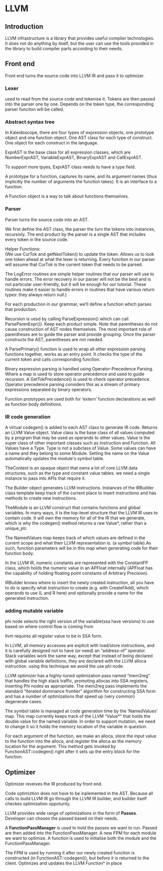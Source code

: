 # LLVM

## Introduction

LLVM infrastructure is a library that provides useful complier technologies. It does not do anything by itself, but the user can use the tools provided in the library to build compiler parts according to their needs.

## Front end

Front end turns the source code into LLVM IR and pass it to optimizer.

### Lexer

used to read from the source code and tokenise it. Tokens are then passed into the parser one by one. Depends on the token type, the corresponding parser funciton will be called.

### Abstract syntax tree

In Kaleidoscope, there are four types of expression objects, one prototype object and one function object. One AST class for each type of construct. One object for each construct in the language.

ExprAST is the base class for all expression classes, which are NumberExprAST, VariableExprAST, BinaryExprAST and CallExprAST.

To support more tpyes, ExprAST class needs to have a type field.

A prototype for a function, captures its name, and its argument names (thus implicitly the number of arguments the function takes). It is an interface to a function.

A Function object is a way to talk about functions themselves.

### Parser

Parser turns the source code into an AST.

We first define the AST class, the parser the turn the tokens into instances, recursivly. The end product by the parser is a single AST that includes every token in the source code.

Helper Functions:  
(We use CurTok and getNextToken() to update the token. Allows us to look one token ahead at what the lexer is returning. Every function in our parser will assume that CurTok is the current token that needs to be parsed.

The LogError routines are simple helper routines that our parser will use to handle errors. The error recovery in our parser will not be the best and is not particular user-friendly, but it will be enough for our tutorial. These routines make it easier to handle errors in routines that have various return types: they always return null.)

For each production in our grammar, we’ll define a function which parses that production.

Recursion is uesd by calling ParseExpression() which can call ParseParenExpr()). Keep each product simple. Note that parentheses do not cause construction of AST nodes themselves. The most important role of parentheses are to guide the parser and provide grouping. Once the parser constructs the AST, parentheses are not needed.

A ParsePrimary() function is used to wrap all other expression parsing functions together, works as an entry point. It checks the type of the current token and calls corresponding function.

Binary expression parsing is handled using  Operator-Precedence Parsing. Where a map is used to store operator precedence and used to guide recursion. A GetTokPrecedence() is used to check operator precedence. Operator precedence parsing considers this as a stream of primary expressions separated by binary operators.

Function prototypes are used both for ‘extern’ function declarations as well as function body definitions.

### IR code generation

A virtual codegen() is added to each AST class to generate IR code. Returns an LLVM Value object. Value class is the base class of all values computed by a program that may be used as operands to other values. Value is the super class of other important classes such as Instruction and Function. All Values have a Type. Type is not a subclass of Value. Some values can have a name and they belong to some Module. Setting the name on the Value automatically updates the module's symbol table.

TheContext is an opaque object that owns a lot of core LLVM data structures, such as the type and constant value tables. we need a single instance to pass into APIs that require it.

The Builder object generates LLVM instructions. Instances of the IRBuilder class template keep track of the current place to insert instructions and has methods to create new instructions.

TheModule is an LLVM construct that contains functions and global variables. In many ways, it is the top-level structure that the LLVM IR uses to contain code. It will own the memory for all of the IR that we generate, which is why the codegen() method returns a raw Value*, rather than a unique_ptr<Value>.

The NamedValues map keeps track of which values are defined in the current scope and what their LLVM representation is. (a symbol table).As such, function parameters will be in this map when generating code for their function body.

In the LLVM IR, numeric constants are represented with the ConstantFP class, which holds the numeric value in an APFloat internally (APFloat has the capability of holding floating point constants of Arbitrary Precision).

IRBuilder knows where to insert the newly created instruction, all you have to do is specify what instruction to create (e.g. with CreateFAdd), which operands to use (L and R here) and optionally provide a name for the generated instruction.

### adding mutable variable

phi node selects the right version of the variable(ssa have versions) to use based on where control flow is coming from

llvm requires all register value to be in SSA form.

In LLVM, all memory accesses are explicit with load/store instructions, and it is carefully designed not to have (or need) an “address-of” operator. Stack variables work the same way, except that instead of being declared with global variable definitions, they are declared with the LLVM alloca instruction. using this technique we avoid the use phi node.

LLVM optimizer has a highly-tuned optimization pass named “mem2reg” that handles the high stack traffic, promoting allocas into SSA registers, inserting Phi nodes as appropriate. The mem2reg pass implements the standard “iterated dominance frontier” algorithm for constructing SSA form and has a number of optimizations that speed up (very common) degenerate cases.

The symbol table is managed at code generation time by the ‘NamedValues’ map. This map currently keeps track of the LLVM “Value*” that holds the double value for the named variable. In order to support mutation, we need to change it so it holds the memory location of the variable in question.

For each argument of the function, we make an alloca, store the input value to the function into the alloca, and register the alloca as the memory location for the argument. This method gets invoked by FunctionAST::codegen() right after it sets up the entry block for the function.

## Optimizer

Optimizer reveives the IR produced by front end.

Code optimiztion does not have to be inplemented in the AST. Because all calls to build LLVM IR go through the LLVM IR builder, and builder itself checkes optimization oppoturity.

LLVM provides wide range of optimizations in the form of <b>Passes</b>. Developer can chooes the passed based on their needs.

A <b>FunctionPassManager</b> is used to hold the passes we want to run. Passed are then added into the FunctionPassManager. A new FPM for each module we want to optimize. A function is used to initialise both the module and the FunctionPassManager.

The FPM is used by running it after our newly created function is constructed (in FunctionAST::codegen()), but before it is returned to the client. Optimizes and updates the LLVM Function* in place

